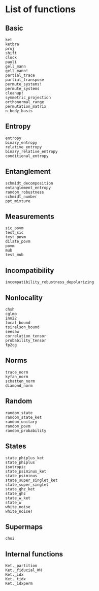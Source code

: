 # List of functions

## Basic

```@docs
ket
ketbra
proj
shift
clock
pauli
gell_mann
gell_mann!
partial_trace
partial_transpose
permute_systems!
permute_systems
cleanup!
symmetric_projection
orthonormal_range
permutation_matrix
n_body_basis
```

## Entropy

```@docs
entropy
binary_entropy
relative_entropy
binary_relative_entropy
conditional_entropy
```

## Entanglement

```@docs
schmidt_decomposition
entanglement_entropy
random_robustness
schmidt_number
ppt_mixture
```

## Measurements

```@docs
sic_povm
test_sic
test_povm
dilate_povm
povm
mub
test_mub
```

## Incompatibility

```@docs
incompatibility_robustness_depolarizing
```

## Nonlocality

```@docs
chsh
cglmp
inn22
local_bound
tsirelson_bound
seesaw
correlation_tensor
probability_tensor
fp2cg
```

## Norms

```@docs
trace_norm
kyfan_norm
schatten_norm
diamond_norm
```

## Random

```@docs
random_state
random_state_ket
random_unitary
random_povm
random_probability
```

## States

```@docs
state_phiplus_ket
state_phiplus
isotropic
state_psiminus_ket
state_psiminus
state_super_singlet_ket
state_super_singlet
state_ghz_ket
state_ghz
state_w_ket
state_w
white_noise
white_noise!
```

## Supermaps

```@docs
choi
```

## Internal functions

```@docs
Ket._partition
Ket._fiducial_WH
Ket._idx
Ket._tidx
Ket._idxperm
```
